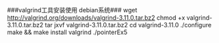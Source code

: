 ###valgrind工具安装使用 debian系统###
     wget http://valgrind.org/downloads/valgrind-3.11.0.tar.bz2
     chmod +x valgrind-3.11.0.tar.bz2
     tar jxvf valgrind-3.11.0.tar.bz2
     cd valgrind-3.11.0	
     ./configure
     make && make install
     valgrind ./pointerEx5